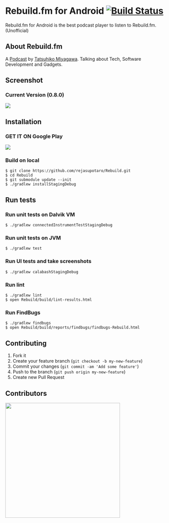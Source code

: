 Rebuild.fm for Android [![Build Status](https://travis-ci.org/rejasupotaro/Rebuild.png?branch=master)](https://travis-ci.org/rejasupotaro/Rebuild)
======

Rebuild.fm for Android is the best podcast player to listen to Rebuild.fm. (Unofficial)

About Rebuild.fm
------
A [Podcast](http://rebuild.fm/) by [Tatsuhiko Miyagawa](https://twitter.com/miyagawa). Talking about Tech, Software Development and Gadgets.

Screenshot
------

### Current Version (0.8.0)

<img src="https://raw.github.com/rejasupotaro/Rebuild/master/screenshot.png">

Installation
------

### GET IT ON Google Play

[![](https://dl.dropboxusercontent.com/u/54255753/blog/201402/en_generic_rgb_wo_60.png)](https://play.google.com/store/apps/details?id=rejasupotaro.rebuild)

### Build on local

```
$ git clone https://github.com/rejasupotaro/Rebuild.git
$ cd Rebuild
$ git submodule update --init
$ ./gradlew installStagingDebug
```

Run tests
------

### Run unit tests on Dalvik VM

```
$ ./gradlew connectedInstrumentTestStagingDebug
```

### Run unit tests on JVM

```
$ ./gradlew test
```

### Run UI tests and take screenshots

```
$ ./gradlew calabashStagingDebug
```

### Run lint

```
$ ./gradlew lint
$ open Rebuild/build/lint-results.html
```

### Run FindBugs

```
$ ./gradlew findbugs
$ open Rebuild/build/reports/findbugs/findbugs-Rebuild.html
```

Contributing
------

1. Fork it
2. Create your feature branch (`git checkout -b my-new-feature`)
3. Commit your changes (`git commit -am 'Add some feature'`)
4. Push to the branch (`git push origin my-new-feature`)
5. Create new Pull Request

Contributors
------

<img src="https://raw.github.com/rejasupotaro/Rebuild/master/contributors.png" width="360">
